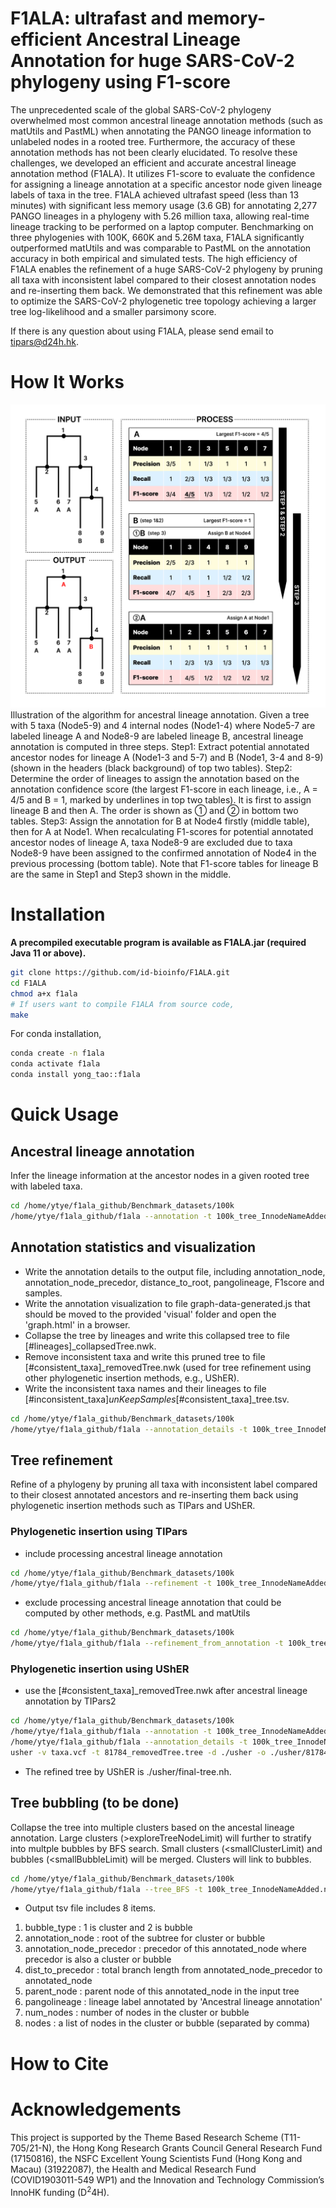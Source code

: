 # F1ALA: ultrafast and memory-efficient Ancestral Lineage Annotation for huge SARS-CoV-2 phylogeny using F1-score

The unprecedented scale of the global SARS-CoV-2 phylogeny overwhelmed most common ancestral lineage annotation methods (such as matUtils and PastML) when annotating the PANGO lineage information to unlabeled nodes in a rooted tree. Furthermore, the accuracy of these annotation methods has not been clearly elucidated. To resolve these challenges, we developed an efficient and accurate ancestral lineage annotation method (F1ALA). It utilizes F1-score to evaluate the confidence for assigning a lineage annotation at a specific ancestor node given lineage labels of taxa in the tree. F1ALA achieved ultrafast speed (less than 13 minutes) with significant less memory usage (3.6 GB) for annotating 2,277 PANGO lineages in a phylogeny with 5.26 million taxa, allowing real-time lineage tracking to be performed on a laptop computer. Benchmarking on three phylogenies with 100K, 660K and 5.26M taxa, F1ALA significantly outperformed matUtils and was comparable to PastML on the annotation accuracy in both empirical and simulated tests. The high efficiency of F1ALA enables the refinement of a huge SARS-CoV-2 phylogeny by pruning all taxa with inconsistent label compared to their closest annotation nodes and re-inserting them back. We demonstrated that this refinement was able to optimize the SARS-CoV-2 phylogenetic tree topology achieving a larger tree log-likelihood and a smaller parsimony score.

If there is any question about using F1ALA, please send email to tipars@d24h.hk.

# How It Works 

<img src="/img/illustration.png" width="600">
Illustration of the algorithm for ancestral lineage annotation. Given a tree with 5 taxa (Node5-9) and 4 internal nodes (Node1-4) where Node5-7 are labeled lineage A and Node8-9 are labeled lineage B, ancestral lineage annotation is computed in three steps. Step1: Extract potential annotated ancestor nodes for lineage A (Node1-3 and 5-7) and B (Node1, 3-4 and 8-9) (shown in the headers (black background) of top two tables). Step2: Determine the order of lineages to assign the annotation based on the annotation confidence score (the largest F1-score in each lineage, i.e., A = 4/5 and B = 1, marked by underlines in top two tables). It is first to assign lineage B and then A. The order is shown as ① and ② in bottom two tables. Step3: Assign the annotation for B at Node4 firstly (middle table), then for A at Node1. When recalculating F1-scores for potential annotated ancestor nodes of lineage A, taxa Node8-9 are excluded due to taxa Node8-9 have been assigned to the confirmed annotation of Node4 in the previous processing (bottom table). Note that F1-score tables for lineage B are the same in Step1 and Step3 shown in the middle.

# Installation

**A precompiled executable program is available as F1ALA.jar (required Java 11 or above).**
```bash
git clone https://github.com/id-bioinfo/F1ALA.git
cd F1ALA
chmod a+x f1ala
# If users want to compile F1ALA from source code, 
make
```

For conda installation, 
```bash
conda create -n f1ala
conda activate f1ala
conda install yong_tao::f1ala
```

# Quick Usage

## Ancestral lineage annotation
Infer the lineage information at the ancestor nodes in a given rooted tree with labeled taxa.

```bash
cd /home/ytye/f1ala_github/Benchmark_datasets/100k
/home/ytye/f1ala_github/f1ala --annotation -t 100k_tree_InnodeNameAdded.nwk --label 100k_pangolin.tsv  --output 1248_in_100k_annotation.tsv -T 8 
```

## Annotation statistics and visualization 

+ Write the annotation details to the output file, including annotation_node, annotation_node_precedor, distance_to_root, pangolineage, F1score and samples.
+ Write the annotation visualization to file graph-data-generated.js that should be moved to the provided 'visual' folder and open the 'graph.html' in a browser.
+ Collapse the tree by lineages and write this collapsed tree to file [#lineages]_collapsedTree.nwk.
+ Remove inconsistent taxa and write this pruned tree to file [#consistent_taxa]_removedTree.nwk (used for tree refinement using other phylogenetic insertion methods, e.g., UShER).
+ Write the inconsistent taxa names and their lineages to file [#inconsistent_taxa]_unKeepSamples_[#consistent_taxa]_tree.tsv.

```bash
cd /home/ytye/f1ala_github/Benchmark_datasets/100k
/home/ytye/f1ala_github/f1ala --annotation_details -t 100k_tree_InnodeNameAdded.nwk --label 100k_pangolin.tsv --assignment 1248_in_100k_annotation.tsv --output 1248_in_100k_annotation_details.tsv -T 8
```

## Tree refinement

Refine of a phylogeny by pruning all taxa with inconsistent label compared to their closest annotated ancestors and re-inserting them back using phylogenetic insertion methods such as TIPars and UShER.

### Phylogenetic insertion using TIPars
+ include processing ancestral lineage annotation
```bash
cd /home/ytye/f1ala_github/Benchmark_datasets/100k
/home/ytye/f1ala_github/f1ala --refinement -t 100k_tree_InnodeNameAdded.nwk -s 100k_taxa.fas -a 100k_anc.fas --label 100k_pangolin.tsv --output refined_tree.nwk -T 8 -x 8G
```

+  exclude processing ancestral lineage annotation that could be computed by other methods, e.g. PastML and matUtils
```bash
cd /home/ytye/f1ala_github/Benchmark_datasets/100k
/home/ytye/f1ala_github/f1ala --refinement_from_annotation -t 100k_tree_InnodeNameAdded.nwk -s 100k_taxa.fas -a 100k_anc.fas --label 100k_pangolin.tsv --assignment 1248_in_100k_annotation.tsv --output refined_tree.nwk -T 8 -x 8G
```

### Phylogenetic insertion using UShER 
+  use the [#consistent_taxa]_removedTree.nwk after ancestral lineage annotation by TIPars2
```bash
cd /home/ytye/f1ala_github/Benchmark_datasets/100k
/home/ytye/f1ala_github/f1ala --annotation -t 100k_tree_InnodeNameAdded.nwk --label 100k_pangolin.tsv  --output 1248_in_100k_annotation.tsv -T 8
/home/ytye/f1ala_github/f1ala --annotation_details -t 100k_tree_InnodeNameAdded.nwk --label 100k_pangolin.tsv --assignment 1248_in_100k_annotation.tsv --output 1248_in_100k_annotation_details.tsv -T 8
usher -v taxa.vcf -t 81784_removedTree.tree -d ./usher -o ./usher/81784_AddTo_100k.pb
```
+ The refined tree by UShER is ./usher/final-tree.nh.

## Tree bubbling (to be done)
Collapse the tree into multiple clusters based on the ancestal lineage annotation.
Large clusters (>exploreTreeNodeLimit) will further to stratify into multple bubbles by BFS search.
Small clusters (<smallClusterLimit) and bubbles (<smallBubbleLimit) will be merged.
Clusters will link to bubbles.

```bash
cd /home/ytye/f1ala_github/Benchmark_datasets/100k
/home/ytye/f1ala_github/f1ala --tree_BFS -t 100k_tree_InnodeNameAdded.nwk --label 100k_pangolin.tsv  --output 100k_tree_bfs.tsv --exploreTreeNodeLimit 2000 --smallBubbleLimit 5 --smallClusterLimit 5 -T 8 
```
+ Output tsv file includes 8 items.
1. bubble_type : 1 is cluster and 2 is bubble
2. annotation_node : root of the subtree for cluster or bubble
3. annotation_node_precedor : precedor of this annotated_node where precedor is also a cluster or bubble
4. dist_to_precedor : total branch length from annotated_node_precedor to annotated_node
5. parent_node : parent node of this annotated_node in the input tree
6. pangolineage : lineage label annotated by 'Ancestral lineage annotation'
7. num_nodes : number of nodes in the cluster or bubble
8. nodes : a list of nodes in the cluster or bubble (separated by comma)

# How to Cite



# Acknowledgements

This project is supported by the Theme Based Research Scheme (T11-705/21-N), the Hong Kong Research Grants Council General Research Fund (17150816), the NSFC Excellent Young Scientists Fund (Hong Kong and Macau) (31922087),
the Health and Medical Research Fund (COVID1903011-549 WP1) and the Innovation and Technology Commission’s InnoHK funding (D<sup>2</sup>4H).


